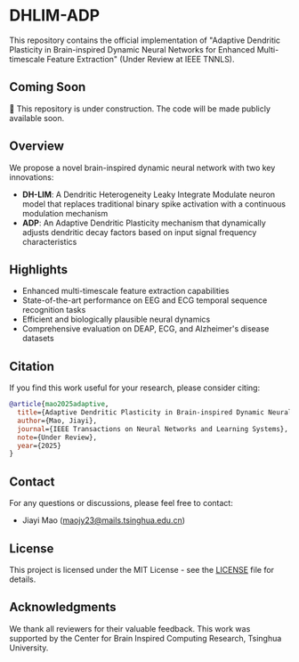 # DHLIM-ADP

This repository contains the official implementation of "Adaptive Dendritic Plasticity in Brain-inspired Dynamic Neural Networks for Enhanced Multi-timescale Feature Extraction" (Under Review at IEEE TNNLS).

## Coming Soon
🚧 This repository is under construction. The code will be made publicly available soon.

## Overview
We propose a novel brain-inspired dynamic neural network with two key innovations:
- **DH-LIM**: A Dendritic Heterogeneity Leaky Integrate Modulate neuron model that replaces traditional binary spike activation with a continuous modulation mechanism
- **ADP**: An Adaptive Dendritic Plasticity mechanism that dynamically adjusts dendritic decay factors based on input signal frequency characteristics

## Highlights
- Enhanced multi-timescale feature extraction capabilities
- State-of-the-art performance on EEG and ECG temporal sequence recognition tasks
- Efficient and biologically plausible neural dynamics
- Comprehensive evaluation on DEAP, ECG, and Alzheimer's disease datasets

## Citation
If you find this work useful for your research, please consider citing:
```bibtex
@article{mao2025adaptive,
  title={Adaptive Dendritic Plasticity in Brain-inspired Dynamic Neural Networks for Enhanced Multi-timescale Feature Extraction},
  author={Mao, Jiayi},
  journal={IEEE Transactions on Neural Networks and Learning Systems},
  note={Under Review},
  year={2025}
}
```

## Contact
For any questions or discussions, please feel free to contact:
- Jiayi Mao (maojy23@mails.tsinghua.edu.cn)

## License
This project is licensed under the MIT License - see the [LICENSE](LICENSE) file for details.

## Acknowledgments
We thank all reviewers for their valuable feedback. This work was supported by the Center for Brain Inspired Computing Research, Tsinghua University.
